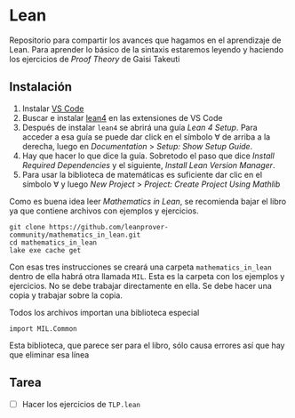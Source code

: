 # Lean
Repositorio para compartir los avances que hagamos en el aprendizaje de Lean.
Para aprender lo básico de la sintaxis estaremos leyendo y haciendo los
ejercicios de *Proof Theory* de Gaisi Takeuti


## Instalación

1. Instalar [VS Code](https://code.visualstudio.com/)
2. Buscar e instalar [lean4](https://marketplace.visualstudio.com/items?itemName=leanprover.lean4) en las extensiones de VS Code
3. Después de instalar `lean4` se abrirá una guía *Lean 4 Setup*. Para acceder a esa guía se puede dar click en el símbolo ∀ de arriba a la derecha, luego en *Documentation* > *Setup: Show Setup Guide*.
4. Hay que hacer lo que dice la guía. Sobretodo el paso que dice *Install Required Dependencies* y el siguiente, *Install Lean Version Manager*.
5. Para usar la biblioteca de matemáticas es suficiente dar clic en el símbolo ∀ y luego *New Project* > *Project: Create Project Using Mathlib*

Como es buena idea leer  *Mathematics in Lean*, se recomienda bajar el libro ya que contiene archivos con ejemplos y ejercicios.

```
git clone https://github.com/leanprover-community/mathematics_in_lean.git
cd mathematics_in_lean
lake exe cache get
```

Con esas tres instrucciones se creará una carpeta `mathematics_in_lean` dentro de ella habrá otra llamada `MIL`. Esta es la carpeta con los ejemplos y ejercicios. No se debe trabajar directamente en ella. Se debe hacer una copia y trabajar sobre la copia.

Todos los archivos importan una biblioteca especial
```
import MIL.Common
```
Esta biblioteca, que parece ser para el libro, sólo causa errores así que hay
que eliminar esa línea


## Tarea

- [ ] Hacer los ejercicios de `TLP.lean`